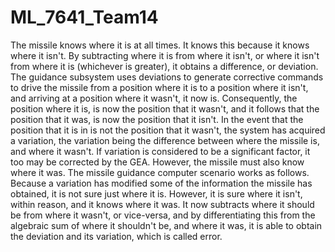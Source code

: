 # ML_7641_Team14

The missile knows where it is at all times. It knows this because it knows where it isn't. By subtracting where it is from where it isn't, or where it isn't from where it is (whichever is greater), it obtains a difference, or deviation. The guidance subsystem uses deviations to generate corrective commands to drive the missile from a position where it is to a position where it isn't, and arriving at a position where it wasn't, it now is. Consequently, the position where it is, is now the position that it wasn't, and it follows that the position that it was, is now the position that it isn't.
In the event that the position that it is in is not the position that it wasn't, the system has acquired a variation, the variation being the difference between where the missile is, and where it wasn't. If variation is considered to be a significant factor, it too may be corrected by the GEA. However, the missile must also know where it was.
The missile guidance computer scenario works as follows. Because a variation has modified some of the information the missile has obtained, it is not sure just where it is. However, it is sure where it isn't, within reason, and it knows where it was. It now subtracts where it should be from where it wasn't, or vice-versa, and by differentiating this from the algebraic sum of where it shouldn't be, and where it was, it is able to obtain the deviation and its variation, which is called error.